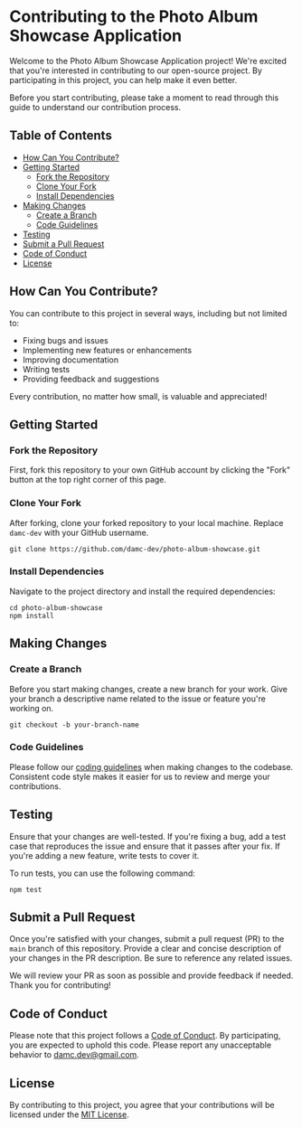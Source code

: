 # Contributing to the Photo Album Showcase Application

Welcome to the Photo Album Showcase Application project! We're excited that you're interested in contributing to our open-source project. By participating in this project, you can help make it even better.

Before you start contributing, please take a moment to read through this guide to understand our contribution process.

## Table of Contents

- [How Can You Contribute?](#how-can-you-contribute)
- [Getting Started](#getting-started)
  - [Fork the Repository](#fork-the-repository)
  - [Clone Your Fork](#clone-your-fork)
  - [Install Dependencies](#install-dependencies)
- [Making Changes](#making-changes)
  - [Create a Branch](#create-a-branch)
  - [Code Guidelines](#code-guidelines)
- [Testing](#testing)
- [Submit a Pull Request](#submit-a-pull-request)
- [Code of Conduct](#code-of-conduct)
- [License](#license)

## How Can You Contribute?

You can contribute to this project in several ways, including but not limited to:

- Fixing bugs and issues
- Implementing new features or enhancements
- Improving documentation
- Writing tests
- Providing feedback and suggestions

Every contribution, no matter how small, is valuable and appreciated!

## Getting Started

### Fork the Repository

First, fork this repository to your own GitHub account by clicking the "Fork" button at the top right corner of this page.

### Clone Your Fork

After forking, clone your forked repository to your local machine. Replace `damc-dev` with your GitHub username.

```shell
git clone https://github.com/damc-dev/photo-album-showcase.git
```

### Install Dependencies

Navigate to the project directory and install the required dependencies:

```shell
cd photo-album-showcase
npm install
```

## Making Changes

### Create a Branch

Before you start making changes, create a new branch for your work. Give your branch a descriptive name related to the issue or feature you're working on.

```shell
git checkout -b your-branch-name
```

### Code Guidelines

Please follow our [coding guidelines](CODE_OF_CONDUCT.md) when making changes to the codebase. Consistent code style makes it easier for us to review and merge your contributions.

## Testing

Ensure that your changes are well-tested. If you're fixing a bug, add a test case that reproduces the issue and ensure that it passes after your fix. If you're adding a new feature, write tests to cover it.

To run tests, you can use the following command:

```shell
npm test
```

## Submit a Pull Request

Once you're satisfied with your changes, submit a pull request (PR) to the `main` branch of this repository. Provide a clear and concise description of your changes in the PR description. Be sure to reference any related issues.

We will review your PR as soon as possible and provide feedback if needed. Thank you for contributing!

## Code of Conduct

Please note that this project follows a [Code of Conduct](CODE_OF_CONDUCT.md). By participating, you are expected to uphold this code. Please report any unacceptable behavior to damc.dev@gmail.com.

## License

By contributing to this project, you agree that your contributions will be licensed under the [MIT License](LICENSE).